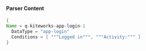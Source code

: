#### Parser Content
```Java
{
Name = q-kiteworks-app-login-1
  DataType = "app-login"
  Conditions = [ """Logged in""", """Activity:""" ]
}
```